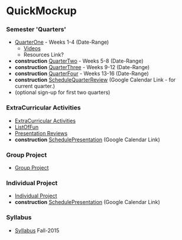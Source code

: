 # QuickMockup

### Semester 'Quarters'
* [QuarterOne](https://github.com/bciancio/QuickMockup/tree/master/Quarter1#quickNavQuarter1) - Weeks 1-4 (Date-Range)
  * [Videos](https://github.com/bciancio/QuickMockup/tree/master/Quarter1#videos)
  * Resources Link?
*  **construction** [QuarterTwo]() - Weeks 5-8 (Date-Range)
*  **construction** [QuarterThree]() - Weeks 9-12 (Date-Range)
*  **construction** [QuarterFour]() - Weeks 13-16 (Date-Range)
* **construction** [ScheduleQuarterReview](https://github.com/bciancio/QuickMockup#semester-quarters) (Google Calendar Link - for current quarter.)
 * (optional sign-up for first two quarters)

### ExtraCurricular Activities
* [ExtraCurricular Activities](https://github.com/bciancio/QuickMockup/tree/master/ExtracurricularActivities)
* [ListOfFun](https://github.com/bciancio/QuickMockup/blob/master/ExtracurricularActivities/ListOfFun.md)
* [Presentation Reviews](https://github.com/bciancio/QuickMockup/tree/master/ExtracurricularActivities/AllReviews)
* **construction** [SchedulePresentation](https://github.com/bciancio/QuickMockup#extracurricular-activities) (Google Calendar Link)
 
### Group Project
* [Group Project](https://github.com/bciancio/QuickMockup/tree/master/GroupProject)

### Individual Project
* [Individual Project](https://github.com/bciancio/QuickMockup/tree/master/IndividualProject#individualproject)
* **construction** [SchedulePresentation](https://github.com/bciancio/QuickMockup#individual-project) (Google Calendar Link)
 
### Syllabus
* [Syllabus](https://github.com/MadJavaEnterpriseFallEve2015/syllabus/blob/master/README.md#enterprise-java-syllabus) Fall-2015 
